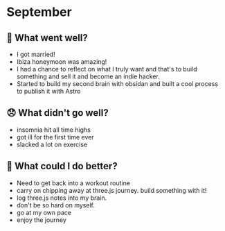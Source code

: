 # September

## 💪 What went well?

- I got married!
- Ibiza honeymoon was amazing!
- I had a chance to reflect on what I truly want and that's to build something and sell it and become an indie hacker.
- Started to build my second brain with obsidan and built a cool process to publish it with Astro

## 😞 What didn't go well?

- insomnia hit all time highs
- got ill for the first time ever
- slacked a lot on exercise

## 🚀 What could I do better?

- Need to get back into a workout routine
- carry on chipping away at three.js journey. build something with it!
- log three.js notes into my brain.
- don't be so hard on myself.
- go at my own pace
- enjoy the journey